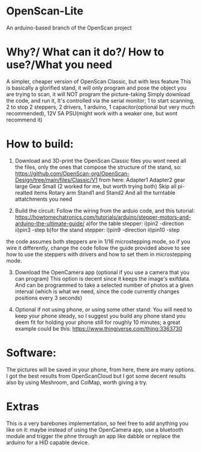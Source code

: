 # OpenScan-Lite
An arduino-based branch of the OpenScan project

# Why?/ What can it do?/ How to use?/What you need
A simpler, cheaper version of OpenScan Classic, but with less feature 
This is basically a glorified stand, it will only program and pose the object you are trying to scan, it will NOT program the picture-taking
Simply download the code, and run it, It's controlled via the serial monitor; 1 to start scanning, 2 to stop 
2 steppers, 2 drivers, 1 arduino, 1 capacitor(optional but very much recommended), 12V 5A PSU(might work with a weaker one, but wont recommend it)


# How to build: 
1) Download and 3D-print the OpenScan Classic files 
you wont need all the files, only the ones that compose the structure of the stand, so: 
https://github.com/OpenScan-org/OpenScan-Design/tree/main/files/Classic/V1
from here:
Adapter1
Adapter2 gear large
Gear Small (2 worked for me, but worth trying both)
Skip all pi-realted items
Rotary arm
Stand1 and Stand2
And all the turntable attatchments you need

2) Build the circuit: 
Follow the wiring from the arduio code, and this tutorial: 
https://howtomechatronics.com/tutorials/arduino/stepper-motors-and-arduino-the-ultimate-guide/
a)for the table stepper:
    i)pin2 -direction
    ii)pin3 -step
b)for the stand stepper:
    i)pin9 -direction
    ii)pin10 -step

the code assumes both steppers are in 1/16 microstepping mode, so if you wire it differently, change the code
follow the guide provided above to see how to use the steppers with drivers and how to set them in microstepping mode.

3) Download the OpenCamera app (optional if you use a camera that you can program)
This option is decent since it keeps the image's exifdata. And can be programmed to take a selected number of photos at a given interval (which is what we need, since the code currently changes positions every 3 seconds)

4) Optional if not using phone, or using some other stand:
You will need to keep your phone steady, so I suggest you build any phone stand you deem fit for holding your phone still for roughly 10 minutes; a great example could be this: 
https://www.thingiverse.com/thing:3363730

# Software:
The pictures will be saved in your phone, from here, there are many options.
I got the best results from OpenScanCloud but I got some decent results also by using Meshroom, and ColMap, worth giving a try.

# Extras
This is a very barebones implementation, so feel free to add anything you like on it: 
maybe instead of using the OpenCamera app, use a bluetooth module and trigger the phne through an app like dabble
or replace the arduino for a HID capable device.
